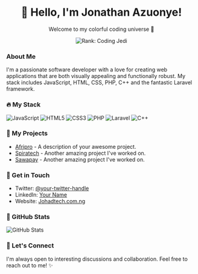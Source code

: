 <div align="center">
  <h1>👋 Hello, I'm Jonathan Azuonye!</h1>
  <p>Welcome to my colorful coding universe 🌈</p>
  <img src="https://img.shields.io/badge/Rank-Coding%20Jedi-blueviolet" alt="Rank: Coding Jedi">
</div>

### About Me

I'm a passionate software developer with a love for creating web applications that are both visually appealing and functionally robust. My stack includes JavaScript, HTML, CSS, PHP, C++ and the fantastic Laravel framework.

### 🔥 My Stack

![JavaScript](https://img.shields.io/badge/-JavaScript-F7DF1E?style=flat&logo=javascript&logoColor=black)
![HTML5](https://img.shields.io/badge/-HTML5-E34F26?style=flat&logo=html5&logoColor=white)
![CSS3](https://img.shields.io/badge/-CSS3-1572B6?style=flat&logo=css3)
![PHP](https://img.shields.io/badge/-PHP-777BB4?style=flat&logo=php&logoColor=white)
![Laravel](https://img.shields.io/badge/-Laravel-FF2D20?style=flat&logo=laravel&logoColor=white)
![C++](https://img.shields.io/badge/-C++-00599C?style=flat&logo=c%2B%2B&logoColor=white)

### 🚀 My Projects

- [Afripro](link-to-project1) - A description of your awesome project.
- [Spiratech](link-to-project2) - Another amazing project I've worked on.
- [Sawapay](link-to-project2) - Another amazing project I've worked on.

### 💬 Get in Touch

- Twitter: [@your-twitter-handle](https://twitter.com/your-twitter-handle)
- LinkedIn: [Your Name](https://www.linkedin.com/in/your-profile)
- Website: [Johadtech.com.ng](https://www.johadtech.com.ng)

### 🌟 GitHub Stats

![GitHub Stats](https://github-readme-stats.vercel.app/api?username=your-username&show_icons=true&theme=radical)

### 🎉 Let's Connect

I'm always open to interesting discussions and collaboration. Feel free to reach out to me! ✨
